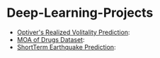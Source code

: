 # Deep-Learning-Projects



- [Optiver's Realized Volitality Prediction](https://github.com/hamidali6/OptiverVolitalityPrediction): 
- [MOA of Drugs Dataset](https://github.com/hamidali6/DeepNN_MoA_drugs_dataset): 
- [ShortTerm Earthquake Prediction](https://github.com/hamidali6/ShortTerm-Earthquake-Prediction):
